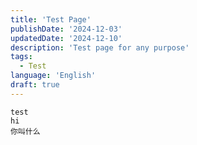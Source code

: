 ```yaml
---
title: 'Test Page'
publishDate: '2024-12-03'
updatedDate: '2024-12-10'
description: 'Test page for any purpose'
tags:
  - Test
language: 'English'
draft: true
---
```


<!-- http://localhost:4321/blog/test -->

```
test
hi
你叫什么
```

<!-- Conbine:

![CWorld](https://cravatar.cn/avatar/1ffe42aa45a6b1444a786b1f32dfa8aa?s=200)
![CWorld](https://cravatar.cn/avatar/1ffe42aa45a6b1444a786b1f32dfa8aa?s=200)

Split out:

![CWorld](https://cravatar.cn/avatar/1ffe42aa45a6b1444a786b1f32dfa8aa?s=200)

![CWorld](https://cravatar.cn/avatar/1ffe42aa45a6b1444a786b1f32dfa8aa?s=200) -->
